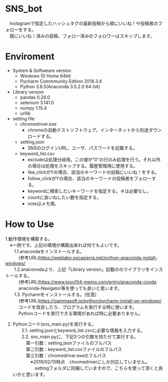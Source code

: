 # SNS_bot
　Instagramで指定したハッシュタグの最新投稿から順にいいね！や投稿者のフォローをする。  
　既にいいね！済みの投稿、フォロー済みのフォロワーはスキップします。

# Enviroment
 - System & Softweare version
    - Windows 10 Home 64bit
    - Pycharm Commmunity Edition 2018.3.4
    - Python 3.6.5(Anaconda 3.5.2.0 64-bit)
 - Library version
    - pandas 0.24.0
    - selenium 3.141.0
    - numpy 1.15.4
    - urllib 
 - setting file
    - chromedriver.exe
      - chromeの自動テストソフトウェア。インターネットから別途ダウンロードする。
    - setting.json
      - SNSのログインURL、ユーザ、パスワードを記載する。
    - keyword_list.csv
      - excludeは処理分岐用。この値が"0"の行のみ処理を行う。それ以外の場合は処理をスキップする。履歴管理用に使用する。
      - like_clickがYの場合、該当のキーワードの投稿にいいね！をする。
      - follow_clickがYの場合、該当のキーワードの投稿者をフォローする。
      - keywordに検索したいキーワードを指定する。＃は必要なし。
      - countに良いねしたい数を指定する。
      - noteはメモ用。

# How to Use
 1.動作環境を構築する。  
　※一例です。上記の環境が構築出来れば何でもよいです。  
　　1.1.anacondaをインストールする。   
　　　(参考URL)https://weblabo.oscasierra.net/python-anaconda-install-windows/  
　　1.2.anaconodaより、上記「Library version」記載ののライブラリをインストールする。  
　　　(参考URL)https://www.toyo104-memo.com/entry/anaconda-conda  
　　　anaconda-Navigator等を使っても良いと思います。  
　　1.3. Pycharmをインストールする。(任意)  
　　　(参考URL)https://gammasoft.jp/python/pycharm-install-on-windows/  
　　　コードを改良したり、プログラムを実行する時に使います。  
　　　Pythonコードを実行できる環境があれば特に必要ありません。  
     
 2. Pythonコード(sns_main.py)を実行する。  
　　2.1. setting.jsonとkeyword_list.csvに必要な情報を入力する。  
　　2.2. sns_main.pyに、下記3つの引数を持たせて実行する。  
　　　第一引数：setting.jsonファイルのフルパス  
　　　第二引数：keyword_list.csvファイルのフルパス  
　　　第三引数：chromedriver.exeのフルパス  
　　　　※2019/02/15時点　chromedriverにしか対応していません。  
　　　　　settingフォルダに同梱していますので、こちらを使って頂くと良いかと思います。
